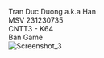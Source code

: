 Tran Duc Duong a.k.a Han <br>
MSV 231230735 <br>
CNTT3 - K64 <br>
Ban Game <br>
![Screenshot_3](https://github.com/user-attachments/assets/4d7dbde1-d589-4d30-93d8-5a5542ae5619)
